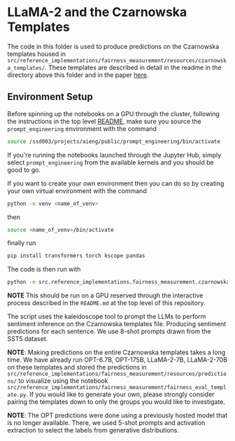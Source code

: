 # LLaMA-2 and the Czarnowska Templates

The code in this folder is used to produce predictions on the Czarnowska templates housed in `src/reference_implementations/fairness_measurement/resources/czarnowska_templates/`. These templates are described in detail in the readme in the directory above this folder and in the paper [here](https://aclanthology.org/2021.tacl-1.74/).

## Environment Setup

Before spinning up the notebooks on a GPU through the cluster, following the instructions in the top level [README](/README.md), make sure you source the `prompt_engineering` environment with the command

```bash
source /ssd003/projects/aieng/public/prompt_engineering/bin/activate
```

If you're running the notebooks launched through the Jupyter Hub, simply select `prompt_engineering` from the available kernels and you should be good to go.

If you want to create your own environment then you can do so by creating your own virtual environment with the command
```bash
python -m venv <name_of_venv>
```
then
```bash
source <name_of_venv>/bin/activate
```
finally run
```bash
pip install transformers torch kscope pandas
```

The code is then run with
```bash
python -m src.reference_implementations.fairness_measurement.czarnowska_analysis.prompting_czarnowska_templates
```
__NOTE__ This should be run on a GPU reserved through the interactive process described in the `README.md` at the top level of this repository.

The script uses the kaleidoscope tool to prompt the LLMs to perform sentiment inference on the Czarnowska templates file. Producing sentiment predictions for each sentence. We use 8-shot prompts drawn from the SST5 dataset.

__NOTE__: Making predictions on the entire Czarnowska templates takes a long time. We have already run OPT-6.7B, OPT-175B, LLaMA-2-7B, LLaMA-2-70B on these templates and stored the predictions in `src/reference_implementations/fairness_measurement/resources/predictions/` to visualize using the notebook `src/reference_implementations/fairness_measurement/fairness_eval_template.py`. If you would like to generate your own, please strongly consider pairing the templates down to only the groups you would like to investigate.

__NOTE__: The OPT predictions were done using a previously hosted model that is no longer available. There, we used 5-shot prompts and activation extraction to select the labels from generative distributions.
